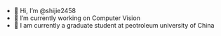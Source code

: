 - 👋 Hi, I’m @shijie2458
- 👀 I’m currently working on Computer Vision
- 🌱 I am currently a graduate student at peotroleum university of China


<!---
shijie2458/shijie2458 is a ✨ special ✨ repository because its `README.md` (this file) appears on your GitHub profile.
You can click the Preview link to take a look at your changes.
--->
